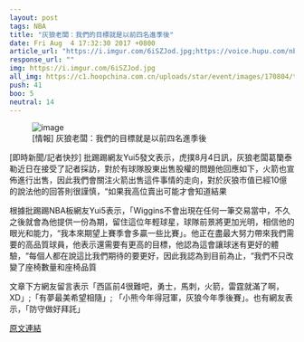 ```yaml
---
layout: post
tags: NBA
title: "灰狼老闆：我們的目標就是以前四名進季後"
date: Fri Aug  4 17:32:30 2017 +0800
article_url: "https://i.imgur.com/6iSZJod.jpg;https://voice.hupu.com/nba/2188517.html"
response_url: ""
img: https://i.imgur.com/6iSZJod.jpg
all_img: https://c1.hoopchina.com.cn/uploads/star/event/images/170804/thumbnail-ebdd0d4f41483cac9e849f67835e5404ea5a1401.jpg
push: 41
boo: 5
neutral: 14
---
```


<figure>
<img src="https://i.imgur.com/6iSZJod.jpg" alt="image">
<figcaption>
[情報] 灰狼老闆：我們的目標就是以前四名進季後
</figcaption>
</figure>



[即時新聞/記者快抄] 批踢踢網友Yui5發文表示，虎撲8月4日訊，灰狼老闆葛籣泰勒近日在接受了記者採訪，對於有球隊股東出售股權的問題他回應如下，火箭也宣佈進行出售，因此我們會關注火箭出售這件事情的走向，對於灰狼市值已經10億的說法他的回答則很謹慎，“如果我高位賣出可能才會知道結果

根據批踢踢NBA板網友Yui5表示，「Wiggins不會出現在任何一筆交易當中，不久之後就會為他提供一份為期，留住這位年輕球星，球隊前景將更加光明，相信他的眼光和能力，“我本來期望上賽季會多贏一些比賽」。他正在盡最大努力帶來我們需要的高品質球員，他表示還需要有更高的目標，他認為這會讓球迷有更好的體驗，“每個人都在說這比我們期待的要更好，因此我認為到目前為止，“我們不只改變了座椅數量和座椅品質

文章下方網友留言表示「西區前4很難吧，勇士，馬刺，火箭，雷霆就滿了啊，XD」;「有夢最美希望相隨」; 「小熊今年得冠軍，灰狼今年季後賽」。也有網友表示，「防守做好拜託」

<a href = "https://www.ptt.cc/bbs/NBA/M.1501839153.A.2A1.html">原文連結</a>

